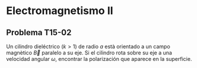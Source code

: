 # Electromagnetismo II
## Problema T15-02

Un cilindro dieléctrico ($`k>1`$) de radio $`a`$ està orientado a un campo
magnètico $`\vec{B}`$ paralelo a su eje. Si el cilindro rota sobre su eje a
una velocidad angular $`\omega`$, encontrar la polarización que aparece en
la superficie.
